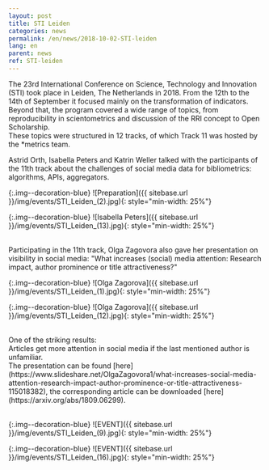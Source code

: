 ```yaml
---
layout: post
title: STI Leiden
categories: news
permalink: /en/news/2018-10-02-STI-leiden
lang: en
parent: news
ref: STI-leiden
---
```

<!-- Start editing content here-->
The 23rd International Conference on Science, Technology and Innovation (STI) took place in Leiden, The Netherlands in 2018. From the 12th to the 14th of September it focused mainly on the transformation of indicators. Beyond that, the program covered a wide range of topics, from reproducibility in scientometrics and discussion of the RRI concept to Open Scholarship.<br/>
These topics were structured in 12 tracks, of which Track 11 was hosted by the \*metrics team.

Astrid Orth, Isabella Peters and Katrin Weller talked with the participants of the 11th track about the challenges of social media data for bibliometrics: algorithms, APIs, aggregators.

{:.img--decoration-blue}
![Preparation]({{ sitebase.url }}/img/events/STI_Leiden_(2).jpg){: style="min-width: 25%"}

{:.img--decoration-blue}
![Isabella Peters]({{ sitebase.url }}/img/events/STI_Leiden_(13).jpg){: style="min-width: 25%"}


<br/>
Participating in the 11th track, Olga Zagovora also gave her presentation on visibility in social media: "What increases (social) media attention: Research impact, author prominence or title attractiveness?"<br/>

{:.img--decoration-blue}
![Olga Zagorova]({{ sitebase.url }}/img/events/STI_Leiden_(1).jpg){: style="min-width: 25%"}

{:.img--decoration-blue}
![Olga Zagorova]({{ sitebase.url }}/img/events/STI_Leiden_(12).jpg){: style="min-width: 25%"}

<br/>
One of the striking results:<br/>
Articles get more attention in social media if the last mentioned author is unfamiliar.<br/>
The presentation can be found [here](https://www.slideshare.net/OlgaZagovora1/what-increases-social-media-attention-research-impact-author-prominence-or-title-attractiveness-115018382), the corresponding article can be downloaded [here](https://arxiv.org/abs/1809.06299).<br/>
<br/>

{:.img--decoration-blue}
![EVENT]({{ sitebase.url }}/img/events/STI_Leiden_(9).jpg){: style="min-width: 25%"}

{:.img--decoration-blue}
![EVENT]({{ sitebase.url }}/img/events/STI_Leiden_(16).jpg){: style="min-width: 25%"}


